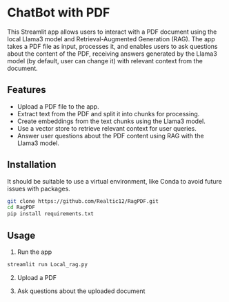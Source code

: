 # ChatBot with PDF

This Streamlit app allows users to interact with a PDF document using the local Llama3 model and Retrieval-Augmented Generation (RAG). The app takes a PDF file as input, processes it, and enables users to ask questions about the content of the PDF, receiving answers generated by the Llama3 model (by default, user can change it) with relevant context from the document.

## Features

- Upload a PDF file to the app.
- Extract text from the PDF and split it into chunks for processing.
- Create embeddings from the text chunks using the Llama3 model.
- Use a vector store to retrieve relevant context for user queries.
- Answer user questions about the PDF content using RAG with the Llama3 model.

## Installation

It should be suitable to use a virtual environment, like Conda to avoid future issues with packages.

```bash
git clone https://github.com/Realtic12/RagPDF.git
cd RagPDF
pip install requirements.txt
```

## Usage

1. Run the app
```bash
streamlit run Local_rag.py
```

2. Upload a PDF

3. Ask questions about the uploaded document
